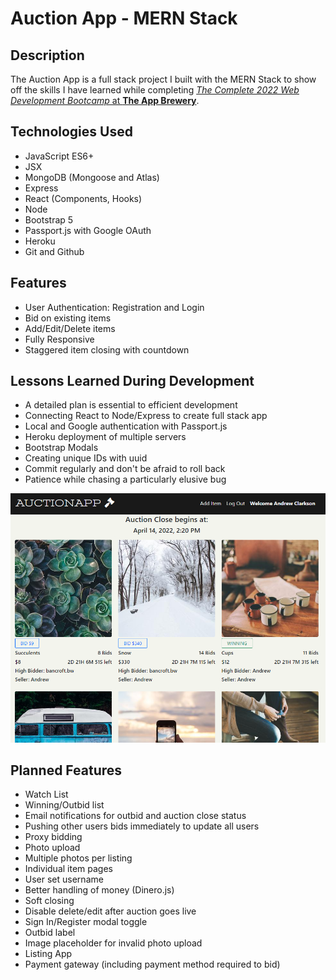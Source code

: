 # Auction App - MERN Stack

## Description

The Auction App is a full stack project I built with the MERN Stack to show off the skills I have learned while completing [_The Complete 2022 Web Development Bootcamp_ at **The App Brewery**](https://www.udemy.com/course/the-complete-web-development-bootcamp/).

## Technologies Used

- JavaScript ES6+
- JSX
- MongoDB (Mongoose and Atlas)
- Express
- React (Components, Hooks)
- Node
- Bootstrap 5
- Passport.js with Google OAuth
- Heroku
- Git and Github

## Features

- User Authentication: Registration and Login
- Bid on existing items
- Add/Edit/Delete items
- Fully Responsive
- Staggered item closing with countdown

## Lessons Learned During Development

- A detailed plan is essential to efficient development
- Connecting React to Node/Express to create full stack app
- Local and Google authentication with Passport.js
- Heroku deployment of multiple servers
- Bootstrap Modals
- Creating unique IDs with uuid
- Commit regularly and don't be afraid to roll back
- Patience while chasing a particularly elusive bug

![Auction App Screenshot](Screenshot.png "Auction app Screenshot")

## Planned Features

- Watch List
- Winning/Outbid list
- Email notifications for outbid and auction close status
- Pushing other users bids immediately to update all users
- Proxy bidding
- Photo upload
- Multiple photos per listing
- Individual item pages
- User set username
- Better handling of money (Dinero.js)
- Soft closing
- Disable delete/edit after auction goes live
- Sign In/Register modal toggle
- Outbid label
- Image placeholder for invalid photo upload
- Listing App
- Payment gateway (including payment method required to bid)
